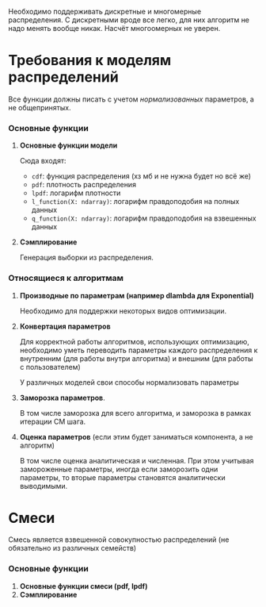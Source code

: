 Необходимо поддерживать дискретные и многомерные распределения. С дискретными вроде все легко, для них алгоритм не надо менять вообще никак. Насчёт многоомерных не уверен.

# Требования к моделям распределений

Все функции должны писать с учетом *нормализованных* параметров, а не общепринятых.

### Основные функции

1. **Основные функции модели**

   Сюда входят:

   - `cdf`: функция распределения (хз мб и не нужна будет но всё же)
   - `pdf`: плотность распределения
   - `lpdf`: логарифм плотности
   - `l_function(X: ndarray)`: логарифм правдоподобия на полных данных
   - `q_function(X: ndarray)`: логарифм правдоподобия на взвешенных данных

2. **Сэмплирование**

   Генерация выборки из распределения.

### Относящиеся к алгоритмам

1. **Производные по параметрам (например dlambda для Exponential)**

   Необходимо для поддержки некоторых видов оптимизации.

2. **Конвертация параметров**

   Для корректной работы алгоритмов, использующих оптимизацию, необходимо уметь переводить параметры каждого распределения к внутренним (для работы внутри алгоритма) и внешним (для работы с пользователем)

   У различных моделей свои способы нормализовать параметры

3. **Заморозка параметров**. 

   В том числе заморозка для всего алгоритма, и заморозка в рамках итерации CM шага.

4. **Оценка параметров** (если этим будет заниматься компонента, а не алгоритм)

   В том числе оценка аналитическая и численная. При этом учитывая замороженные параметры, иногда если заморозить одни параметры, то вторые параметры становятся аналитически выводимыми.



# Смеси

Смесь является взвешенной совокупностью распределений (не обязательно из различных семейств)

### Основные функции

1. **Основные функции смеси (pdf, lpdf)**
2. **Сэмплирование**